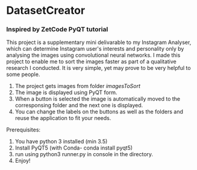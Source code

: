 # DatasetCreator

### Inspired by ZetCode PyQT tutorial

This project is a supplementary mini delivarable to my Instagram Analyser, which can determine Instagram user's interests and personality only by analysing the images using convolutional neural networks. I made this project to enable me to sort the images faster as part of a qualitative research I conducted. It is very simple, yet may prove to be very helpful to some people.

1. The project gets images from folder <i> imagesToSort </i>
2. The image is displayed using PyQT form.
3. When a button is selected the image is automatically moved to the corresponsing folder and the next one is displayed.
4. You can change the labels on the buttons as well as the folders and reuse the application to fit your needs.

Prerequisites:
1. You have python 3 installed (min 3.5)
2. Install PyQT5 (with Conda- conda install pyqt5)
3. run using python3 runner.py in console in the directory.
4. Enjoy!


